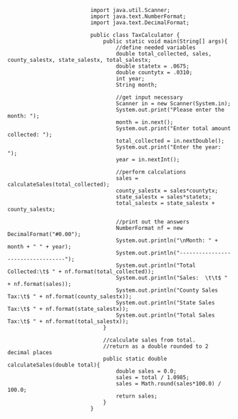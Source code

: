                               import java.util.Scanner;
                              import java.text.NumberFormat;
                              import java.text.DecimalFormat;

                              public class TaxCalculator { 
                                  public static void main(String[] args){
                                      //define needed variables
                                      double total_collected, sales, county_salestx, state_salestx, total_salestx;
                                      double statetx = .0675;
                                      double countytx = .0310;
                                      int year;
                                      String month;

                                      //get input necessary
                                      Scanner in = new Scanner(System.in);
                                      System.out.print("Please enter the month: ");
                                      month = in.next();
                                      System.out.print("Enter total amount collected: ");
                                      total_collected = in.nextDouble();
                                      System.out.print("Enter the year: ");
                                      year = in.nextInt();

                                      //perform calculations
                                      sales = calculateSales(total_collected);
                                      county_salestx = sales*countytx;
                                      state_salestx = sales*statetx;
                                      total_salestx = state_salestx + county_salestx;

                                      //print out the answers
                                      NumberFormat nf = new DecimalFormat("#0.00");
                                      System.out.println("\nMonth: " + month + " " + year);
                                      System.out.println("----------------------------------");
                                      System.out.println("Total Collected:\t$ " + nf.format(total_collected));
                                      System.out.println("Sales:  \t\t$ " + nf.format(sales));
                                      System.out.println("County Sales Tax:\t$ " + nf.format(county_salestx));
                                      System.out.println("State Sales Tax:\t$ " + nf.format(state_salestx));
                                      System.out.println("Total Sales Tax:\t$ " + nf.format(total_salestx));
                                  }

                                  //calculate sales from total.
                                  //return as a double rounded to 2 decimal places
                                  public static double calculateSales(double total){
                                      double sales = 0.0;
                                      sales = total / 1.0985;
                                      sales = Math.round(sales*100.0) / 100.0;
                                      return sales;
                                  }
                              }
